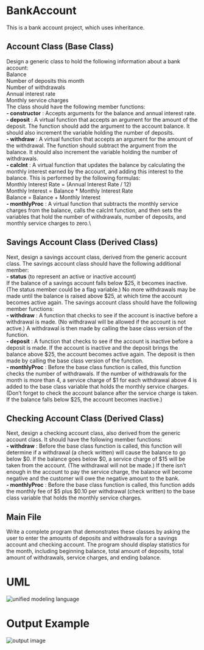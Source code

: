 # BankAccount
This is a bank account project, which uses inheritance.
## Account Class (Base Class)
Design a generic class to hold the following information about a bank account:\
Balance\
Number of deposits this month\
Number of withdrawals\
Annual interest rate\
Monthly service charges\
The class should have the following member functions:\
  **- constructor** : Accepts arguments for the balance and annual interest rate.\
  **- deposit** : A virtual function that accepts an argument for the amount of the deposit. The function should add the argument to the account balance. It should also increment the variable holding the number of deposits.\
  **- withdraw** : A virtual function that accepts an argument for the amount of the withdrawal. The function should subtract the argument from the balance. It should also increment the variable holding the number of withdrawals.\
  **- calcInt** : A virtual function that updates the balance by calculating the monthly interest earned by the account, and adding this interest to the balance. This is performed by the following formulas:\
    Monthly Interest Rate = (Annual Interest Rate / 12)\
    Monthly Interest = Balance * Monthly Interest Rate\
    Balance = Balance + Monthly Interest\
  **- monthlyProc** : A virtual function that subtracts the monthly service charges from the  balance, calls the calcInt function, and then sets the variables that hold the number of withdrawals, number of deposits, and monthly service charges to zero.\
  ## Savings Account Class (Derived Class)
  Next, design a savings account class, derived from the generic account class. The savings account class should have the following additional member:\
    **- status** (to represent an active or inactive account)\
If the balance of a savings account falls below $25, it becomes inactive. (The status member could be a flag variable.) No more withdrawals may be made until the balance is raised above $25, at which time the account becomes active again. The savings account class should have the following member functions:\
  **- withdraw** : A function that checks to see if the account is inactive before a withdrawal is made. (No withdrawal will be allowed if the account is not active.) A withdrawal is then made by calling the base class version of the function.\
 **- deposit** : A function that checks to see if the account is inactive before a deposit is made. If the account is inactive and the deposit brings the balance above $25, the account becomes active again. The deposit is then made by calling the base class version of the function.\
  **- monthlyProc** : Before the base class function is called, this function checks the number of withdrawals. If the number of withdrawals for the month is more than 4, a service charge of $1 for each withdrawal above 4 is added to the base class variable that holds the monthly service charges. (Don’t forget to check the account balance after the service charge is taken. If the balance falls below $25, the account becomes inactive.)
   ## Checking Account Class (Derived Class)
   Next, design a checking account class, also derived from the generic account class. It should have the following member functions:\
  **- withdraw** : Before the base class function is called, this function will determine if a withdrawal (a check written) will cause the balance to go below $0. If the balance goes below $0, a service charge of $15 will be taken from the account. (The withdrawal will not be made.) If there isn’t enough in the account to pay the service charge, the balance will become negative and the customer will owe the negative amount to the bank.\
  **- monthlyProc** : Before the base class function is called, this function adds the monthly fee of $5 plus $0.10 per withdrawal (check written) to the base class variable that holds the monthly service charges.
  ## Main File
Write a complete program that demonstrates these classes by asking the user to enter the amounts of deposits and withdrawals for a savings account and checking account. The program should display statistics for the month, including beginning balance, total amount of deposits, total amount of withdrawals, service charges, and ending balance.

# UML 
![unified modeling language](https://user-images.githubusercontent.com/16472674/51716014-158f0600-2009-11e9-92f5-fa12d678642b.png)
# Output Example
![output image](https://user-images.githubusercontent.com/16472674/51778638-d88e4680-20d0-11e9-9b47-64fc6755d90a.gif)

